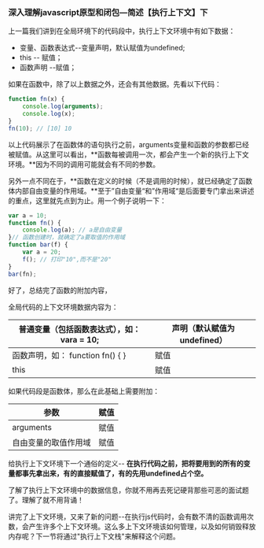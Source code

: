 ### 	深入理解javascript原型和闭包—简述【执行上下文】下

上一篇我们讲到在全局环境下的代码段中，执行上下文环境中有如下数据：

- 变量、函数表达式--变量声明，默认赋值为undefined;
- this -- 赋值；
- 函数声明 --赋值；

如果在函数中，除了以上数据之外，还会有其他数据。先看以下代码：

```javascript
function fn(x) {
    console.log(arguments);
    console.log(x);
}
fn(10); // [10] 10
```

以上代码展示了在函数体的语句执行之前，arguments变量和函数的参数都已经被赋值。从这里可以看出，**函数每被调用一次，都会产生一个新的执行上下文环境。**因为不同的调用可能就会有不同的参数。

另外一点不同在于，**函数在定义的时候（不是调用的时候），就已经确定了函数体内部自由变量的作用域。**至于”自由变量“和”作用域“是后面要专门拿出来讲述的重点，这里就先点到为止。用一个例子说明一下：

```javascript
var a = 10;
function fn() {
    console.log(a); // a是自由变量
}// 函数创建时，就确定了a要取值的作用域
function bar(f) {
    var a = 20;
    f(); // 打印"10",而不是"20"
}
bar(fn);
```

好了，总结完了函数的附加内容，

全局代码的上下文环境数据内容为：

| 普通变量（包括函数表达式），如： vara = 10; | 声明（默认赋值为undefined） |
| ------------------------------------------- | --------------------------- |
| 函数声明，如： function fn() { }            | 赋值                        |
| this                                        | 赋值                        |

如果代码段是函数体，那么在此基础上需要附加：

| 参数                 | 赋值 |
| -------------------- | ---- |
| arguments            | 赋值 |
| 自由变量的取值作用域 | 赋值 |

给执行上下文环境下一个通俗的定义-- **在执行代码之前，把将要用到的所有的变量都事先拿出来，有的直接赋值了，有的先用undefined占个空。**

了解了执行上下文环境中的数据信息，你就不用再去死记硬背那些可恶的面试题了。理解了就不用背诵！

讲完了上下文环境，又来了新的问题--在执行js代码时，会有数不清的函数调用次数，会产生许多个上下文环境。这么多上下文环境该如何管理，以及如何销毁释放内存呢？下一节将通过"执行上下文栈"来解释这个问题。

